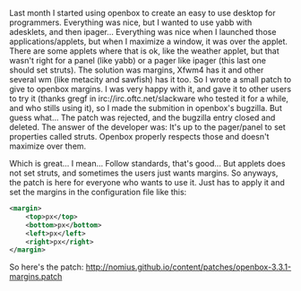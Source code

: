 Last month I started using openbox to create an easy to use desktop for programmers. Everything was nice, but I wanted to use yabb with adesklets, and then ipager... Everything was nice when I launched those applications/applets, but when I maximize a window, it was over the applet.
There are some applets where that is ok, like the weather applet, but that wasn't right for a panel (like yabb) or a pager like ipager (this last one should set struts).
The solution was margins, Xfwm4 has it and other several wm (like metacity and sawfish) has it too. So I wrote a small patch to give to openbox margins.
I was very happy with it, and gave it to other users to try it (thanks gregf in irc://irc.oftc.net/slackware who tested it for a while, and who stills using it), so I made the submition in openbox's bugzilla. But guess what... The patch was rejected, and the bugzilla entry closed and deleted.
The answer of the developer was:
It's up to the pager/panel to set properties called struts. Openbox properly
respects those and doesn't maximize over them.

Which is great... I mean... Follow standards, that's good... But applets does not set struts, and sometimes the users just wants margins.
So anyways, the patch is here for everyone who wants to use it. Just has to apply it and set the margins in the configuration file like this:

```xml
<margin>
    <top>px</top>
    <bottom>px</bottom>
    <left>px</left>
    <right>px</right>
</margin>
```

So here's the patch: <http://nomius.github.io/content/patches/openbox-3.3.1-margins.patch>
